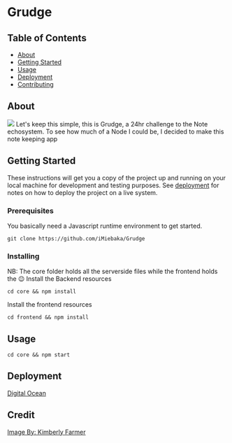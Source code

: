 # Grudge

## Table of Contents

- [About](#about)
- [Getting Started](#getting_started)
- [Usage](#usage)
- [Deployment](#deployment)
- [Contributing](../CONTRIBUTING.md)

## About <a name = "about"></a>
<img class="text-center" src="https://external-content.duckduckgo.com/iu/?u=https%3A%2F%2Ftse1.mm.bing.net%2Fth%3Fid%3DOIP.U8o8mf-0e_SY2AR9v1LivAHaEK%26pid%3DApi&f=1"/>
Let's keep this simple, this is Grudge, a 24hr challenge to the Note echosystem. To see how much of a Node I could be, I decided to make this note keeping app

## Getting Started <a name = "getting_started"></a>

These instructions will get you a copy of the project up and running on your local machine for development and testing purposes. See [deployment](#deployment) for notes on how to deploy the project on a live system.

### Prerequisites

You basically need a Javascript runtime environment to get started.

```
git clone https://github.com/iMiebaka/Grudge
```

### Installing
NB: The core folder holds all the serverside files while the frontend holds the 😉
Install the Backend resources
```
cd core && npm install
```


Install the frontend resources
```
cd frontend && npm install
```

## Usage <a name = "usage"></a>
```
cd core && npm start
```


## Deployment <a name = "deployment"></a>
[Digital Ocean](https://digitalocean.com) 

## Credit
[Image By: Kimberly Farmer](https://unsplash.com/photos/lUaaKCUANVI)